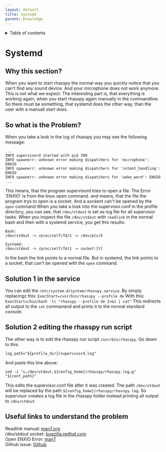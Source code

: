 ```yaml
---
layout: default
title: Systemd
parent: Knowledge
---
```


<details close markdown="block">
  <summary>
    Table of contents
  </summary>
  {: .text-delta }
1. TOC
{:toc}
</details>

# Systemd

## Why this section?
When you want to start rhasspy the normal way you quickly notice that you can't find any sound device. And your microphone does not work anymore. This is not what we expect. 
The interesting part is, that everything is working again, when you start rhasspy again manually in the commandline. So there must be something, that systemd does the other way,
than the user with a manuall start does.

## So what is the Problem?
When you take a look in the log of rhasspy you may see the following message:
```
...
INFO supervisord started with pid 700
INFO spawnerr: unknown error making dispatchers for 'microphone': ENXIO
INFO spawnerr: unknown error making dispatchers for 'intent_handling': ENXIO
INFO spawnerr: unknown error making dispatchers for 'wake_word': ENXIO
...
```
This means, that the program supervisord tries to open a file. The Error 'ENXIO' is from the linux open command. and means, that the file the program trys to open is a socket. And a sockent can't be opened by the ``open`` command
When you take a look into the supervisor.conf in the profile directory, you can see, that ``/dev/stdout`` is set as log file for all supervisor tasks. 
When you inspect the file ``/dev/stdout`` with ``readlink`` in the normal bash and then with a systemd service, you get this results:
```
Bash:
/dev/stdout -> /proc/self/fd/1 -> /dev/pts/X

Systemd:
/dev/stdout -> /proc/self/fd/1 -> socket:[Y]
```
In the bash the link points to a normal file. But in systemd, the link points to a socket, that can't be opened with the ``open`` command.

## Solution 1 in the service
You can edit the ``/etc/system.d/system/rhasspy.service``. By simply replacingz this:
``ExecStart=/usr/bin/rhasspy --profile de``
With this:
``ExecStart=/bin/bash -lc "rhasspy --profile de 2>&1 | cat"``
This redirects all output to the ``cat`` commanand and prints it to the normal standard console.

## Solution 2 editing the rhasspy run script
The other way is to edit the rhasspy run script ``/usr/bin/rhasspy``. Go down to this:
```
log_path="${profile_dir}/supervisord.log"
```
And paste this line above:
```
sed -i "s,/dev/stdout,${config_home}/rhasspy/rhasspy.log,g" "${conf_path}"
```
This edits the supervisor.conf file after it was created. The path ``/dev/stdout`` will be replaced by the path ``${config_home}/rhasspy/rhasspy.log``.
So supervisor creates a log file in the rhasspy folder instead printing all output to ``/dev/stdout``


## Useful links to understand the problem
Readlink manual: [man7.org](https://man7.org/linux/man-pages/man1/readlink.1.html)    
/dev/stdout socket: [bugzilla.redhat.com](https://bugzilla.redhat.com/show_bug.cgi?id=1212756)    
Open ENXIO Error: [man7](https://man7.org/linux/man-pages/man2/open.2.html)    
Github issue: [Github](https://github.com/rhasspy/rhasspy/issues/42)

